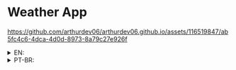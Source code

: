 # Weather App



https://github.com/arthurdev06/arthurdev06.github.io/assets/116519847/ab5fc4c6-4dca-4d0d-8973-8a79c27e926f



<details>
<summary>EN:</summary>

### About the project

- A simple app that uses openweatherapi to extract data and show temperature, situation, like raining and humidity .

### How to execute the project:

1. Have an IDE that supports HTML, CSS, JavaScript and that can run the code on screen, like vscode with live server;
2. Clone this repository using `git clone https://github.com/arthurdev06/arthurdev06.github.io/tree/main/weather-app` command;

### Checkout in: https://arthurdev06.github.io/weather-app/index.html

</details>

<details>
<summary>PT-BR:</summary>

<h3>Sobre</h3>

- Um aplicativo simples que usa a openweatherapi para extrair dados e mostrar ao usuário, mostra temperatura, situação, por exemplo nublado, umidade atuais.

### Como executar o projeto:

1. Tenha uma IDE que suporte HTML, CSS, JavaScript e que consiga rodar o código atualizando na tela, no vscode temos a extensão do live server;
2. Dê um `git clone https://github.com/arthurdev06/arthurdev06.github.io/tree/main/weather-app`;

### Veja em: https://arthurdev06.github.io/weather-app/index.html

</details>
